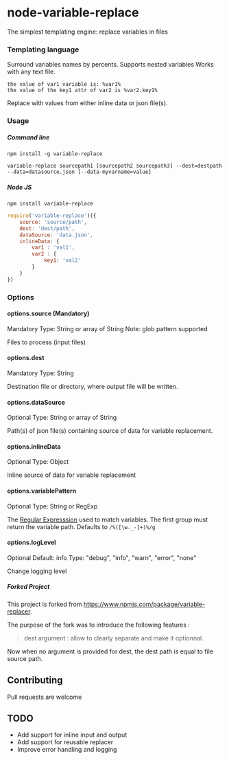 # node-variable-replace
The simplest templating engine: replace variables in files

### Templating language

Surround variables names by percents.
Supports nested variables
Works with any text file.

```
the value of var1 variable is: %var1%
the value of the key1 attr of var2 is %var2.key1%
```

Replace with values from either inline data or json file(s).

### Usage

##### Command line

```shell
npm install -g variable-replace
```

```shell
variable-replace sourcepath1 [sourcepath2 sourcepath3] --dest=destpath --data=datasource.json [--data-myvarname=value]
```

##### Node JS

```shell
npm install variable-replace
```

```javascript
require('variable-replace')({
    source: 'source/path',
    dest: 'dest/path',
    dataSource: 'data.json',
    inlineData: {
        var1 : 'val1',
        var2 : {
        	key1: 'val2'
        }
    }
})
```

### Options

#### options.source (Mandatory)
Mandatory
Type: String or array of String
Note: glob pattern supported

Files to process (input files)

#### options.dest
Mandatory
Type: String

Destination file or directory, where output file will be written.

#### options.dataSource
Optional
Type: String or array of String

Path(s) of json file(s) containing source of data for variable replacement.

#### options.inlineData
Optional
Type: Object

Inline source of data for variable replacement

#### options.variablePattern
Optional
Type: String or RegExp

The [Regular Expresssion](https://developer.mozilla.org/en-US/docs/Web/JavaScript/Reference/Global_Objects/RegExp) used to match variables.
The first group must return the variable path.
Defaults to `/%([\w._-]+)%/g`

#### options.logLevel
Optional
Default: info
Type: "debug", "info", "warn", "error", "none"

Change logging level


##### Forked Project

This project is forked from https://www.npmjs.com/package/variable-replacer.

The purpose of the fork was to introduce the following features : 

> dest argument : allow to clearly separate and make it optionnal.

Now when no argument is provided for dest, the dest path is equal to file source path. 

## Contributing

Pull requests are welcome


## TODO

- Add support for inline input and output
- Add support for reusable replacer
- Improve error handling and logging
